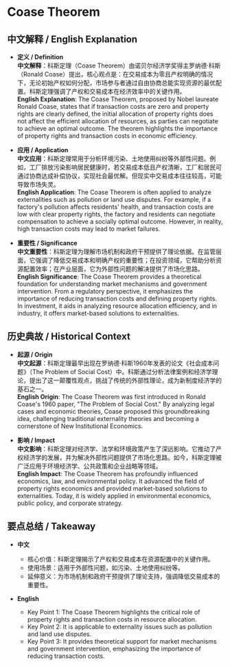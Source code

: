# Coase Theorem

## 中文解释 / English Explanation

* **定义 / Definition**  
  **中文解释**：科斯定理（Coase Theorem）由诺贝尔经济学奖得主罗纳德·科斯（Ronald Coase）提出，核心观点是：在交易成本为零且产权明确的情况下，无论初始产权如何分配，市场参与者通过自由协商总能实现资源的最优配置。科斯定理强调了产权和交易成本在经济效率中的关键作用。  
  **English Explanation**: The Coase Theorem, proposed by Nobel laureate Ronald Coase, states that if transaction costs are zero and property rights are clearly defined, the initial allocation of property rights does not affect the efficient allocation of resources, as parties can negotiate to achieve an optimal outcome. The theorem highlights the importance of property rights and transaction costs in economic efficiency.

* **应用 / Application**  
  **中文应用**：科斯定理常用于分析环境污染、土地使用纠纷等外部性问题。例如，工厂排放污染影响居民健康时，若交易成本低且产权清晰，工厂和居民可通过协商达成补偿协议，实现社会最优解。但现实中交易成本往往较高，可能导致市场失灵。  
  **English Application**: The Coase Theorem is often applied to analyze externalities such as pollution or land use disputes. For example, if a factory's pollution affects residents' health, and transaction costs are low with clear property rights, the factory and residents can negotiate compensation to achieve a socially optimal outcome. However, in reality, high transaction costs may lead to market failures.

* **重要性 / Significance**  
  **中文重要性**：科斯定理为理解市场机制和政府干预提供了理论依据。在监管层面，它强调了降低交易成本和明确产权的重要性；在投资领域，它帮助分析资源配置效率；在产业层面，它为外部性问题的解决提供了市场化思路。  
  **English Significance**: The Coase Theorem provides a theoretical foundation for understanding market mechanisms and government intervention. From a regulatory perspective, it emphasizes the importance of reducing transaction costs and defining property rights. In investment, it aids in analyzing resource allocation efficiency, and in industry, it offers market-based solutions to externalities.

## 历史典故 / Historical Context

* **起源 / Origin**  
  **中文起源**：科斯定理最早出现在罗纳德·科斯1960年发表的论文《社会成本问题》（The Problem of Social Cost）中。科斯通过分析法律案例和经济学理论，提出了这一颠覆性观点，挑战了传统的外部性理论，成为新制度经济学的基石之一。  
  **English Origin**: The Coase Theorem was first introduced in Ronald Coase's 1960 paper, "The Problem of Social Cost." By analyzing legal cases and economic theories, Coase proposed this groundbreaking idea, challenging traditional externality theories and becoming a cornerstone of New Institutional Economics.

* **影响 / Impact**  
  **中文影响**：科斯定理对经济学、法学和环境政策产生了深远影响。它推动了产权经济学的发展，并为解决外部性问题提供了市场化思路。如今，科斯定理被广泛应用于环境经济学、公共政策和企业战略等领域。  
  **English Impact**: The Coase Theorem has profoundly influenced economics, law, and environmental policy. It advanced the field of property rights economics and provided market-based solutions to externalities. Today, it is widely applied in environmental economics, public policy, and corporate strategy.

## 要点总结 / Takeaway

* **中文**  
  - 核心价值：科斯定理揭示了产权和交易成本在资源配置中的关键作用。  
  - 使用场景：适用于外部性问题，如污染、土地使用纠纷等。  
  - 延伸意义：为市场机制和政府干预提供了理论支持，强调降低交易成本的重要性。  

* **English**  
  - Key Point 1: The Coase Theorem highlights the critical role of property rights and transaction costs in resource allocation.  
  - Key Point 2: It is applicable to externality issues such as pollution and land use disputes.  
  - Key Point 3: It provides theoretical support for market mechanisms and government intervention, emphasizing the importance of reducing transaction costs.
